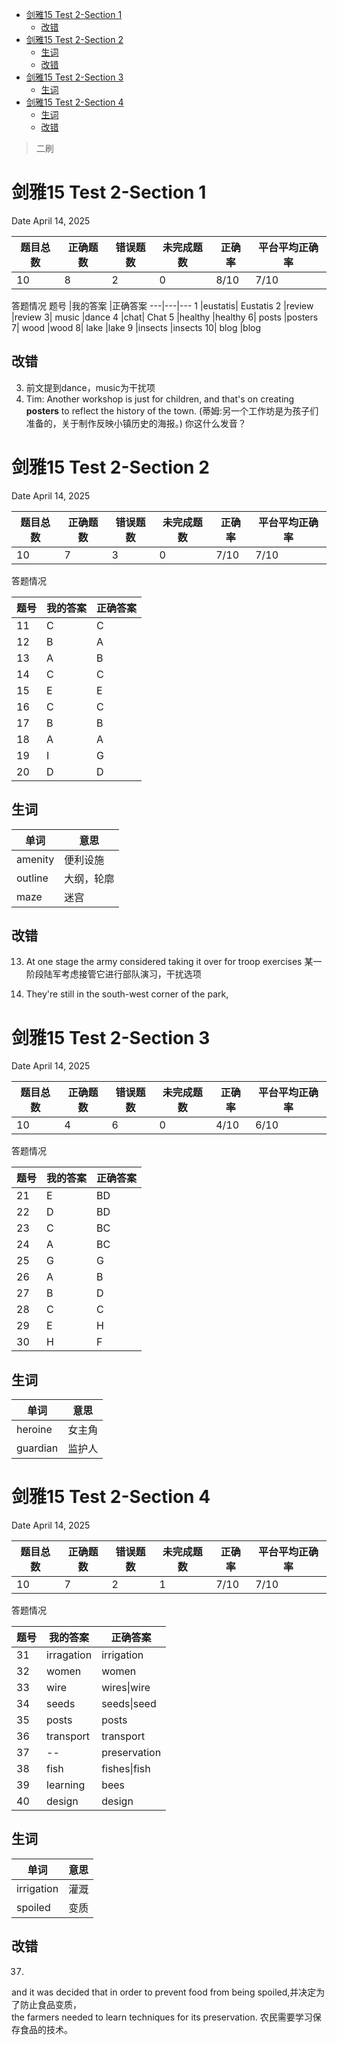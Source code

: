 - [剑雅15 Test 2-Section 1](#剑雅15-test-2-section-1)
  - [改错](#改错)
- [剑雅15 Test 2-Section 2](#剑雅15-test-2-section-2)
  - [生词](#生词)
  - [改错](#改错-1)
- [剑雅15 Test 2-Section 3](#剑雅15-test-2-section-3)
  - [生词](#生词-1)
- [剑雅15 Test 2-Section 4](#剑雅15-test-2-section-4)
  - [生词](#生词-2)
  - [改错](#改错-2)

> 二刷

# 剑雅15 Test 2-Section 1

Date April 14, 2025

题目总数|	正确题数|	错误题数|	未完成题数|	正确率|	平台平均正确率
---|---|---|---|---|---
10|	8|	2|	0|	8/10	|7/10

答题情况
题号	|我的答案	|正确答案
---|---|---
1	|eustatis|	Eustatis
2	|review	|review
3|	music	|dance
4	|chat|	Chat
5	|healthy	|healthy
6|	posts	|posters
7|	wood	|wood
8|	lake	|lake
9	|insects	|insects
10|	blog	|blog

## 改错
3. 前文提到dance，music为干扰项
6. Tim: Another workshop is just for children, and that's on creating **posters** to reflect the history of the town. (蒂姆:另一个工作坊是为孩子们准备的，关于制作反映小镇历史的海报。)
你这什么发音？


# 剑雅15 Test 2-Section 2

Date April 14, 2025

|题目总数|正确题数|错误题数|未完成题数|正确率|平台平均正确率|
|---|---|---|---|---|---|
|10|7|3|0|7/10|7/10|

答题情况

|题号|我的答案|正确答案|
|---|---|---|
|11|C|C|
|12|B|A|
|13|A|B|
|14|C|C|
|15|E|E|
|16|C|C|
|17|B|B|
|18|A|A|
|19|I|G|
|20|D|D|


## 生词
单词|意思
---|---
amenity|便利设施
outline |大纲，轮廓
maze |迷宫


## 改错
13. At one stage the army considered taking it over for troop exercises
某一阶段陆军考虑接管它进行部队演习，干扰选项

19. They're still in the south-west corner of the park,


# 剑雅15 Test 2-Section 3

Date April 14, 2025

|题目总数|正确题数|错误题数|未完成题数|正确率|平台平均正确率|
|---|---|---|---|---|---|
|10|4|6|0|4/10|6/10|

答题情况

| 题号  | 我的答案 | 正确答案 |
| --- | ---- | ---- |
| 21  | E    | BD   |
| 22  | D    | BD   |
| 23  | C    | BC   |
| 24  | A    | BC   |
| 25  | G    | G    |
| 26  | A    | B    |
| 27  | B    | D    |
| 28  | C    | C    |
| 29  | E    | H    |
| 30  | H    | F    |

## 生词
单词|意思
---|---
heroine| 女主角
guardian|监护人




# 剑雅15 Test 2-Section 4

Date April 14, 2025

|题目总数|正确题数|错误题数|未完成题数|正确率|平台平均正确率|
|---|---|---|---|---|---|
|10|7|2|1|7/10|7/10|

答题情况

| 题号  | 我的答案       | 正确答案         |
| --- | ---------- | ------------ |
| 31  | irragation | irrigation   |
| 32  | women      | women        |
| 33  | wire       | wires\|wire  |
| 34  | seeds      | seeds\|seed  |
| 35  | posts      | posts        |
| 36  | transport  | transport    |
| 37  | --         | preservation |
| 38  | fish       | fishes\|fish |
| 39  | learning   | bees         |
| 40  | design     | design       |

## 生词
单词|意思
---|---
irrigation|灌溉
spoiled|变质

## 改错
37. 
and it was decided that in order to prevent food from being spoiled,并决定为了防止食品变质，  
the farmers needed to learn techniques for its preservation. 农民需要学习保存食品的技术。